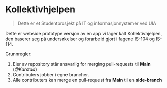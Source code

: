 # Kollektivhjelpen

>Dette er et Studentprosjekt på IT og informasjonnystemer ved UIA

Dette er webside prototype versjon av en app vi lager kalt Kollektivhjelpen, den baserer seg på undersøkelser og forarbeid gjort
i fagene IS-104 og IS-114.

Grunnregler:
1. Eier av repository står ansvarlig for merging pull-requests til **Main** (*@Karstad*)
2. Contributers jobber i egne brancher.
3. Alle contributers kan merge en pull-request fra **Main** til en **side-branch**
